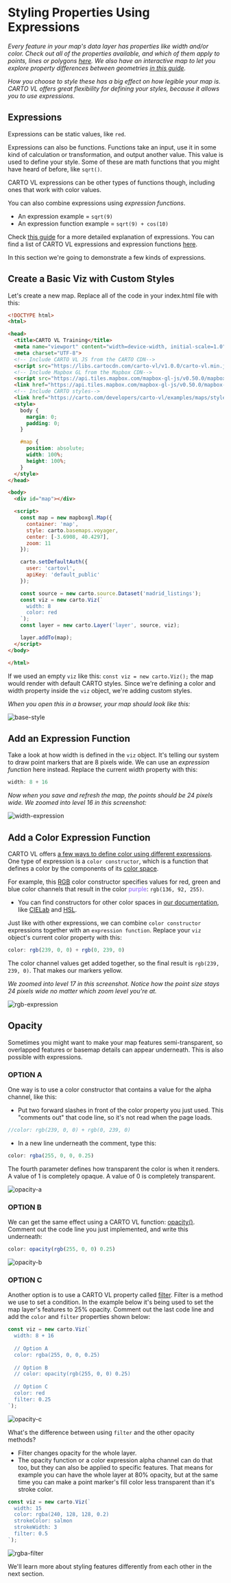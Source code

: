 # Styling Properties Using Expressions

*Every feature in your map's data layer has properties like width and/or color. Check out all of the properties available, and which of them apply to points, lines or polygons [here](https://carto.com/developers/carto-vl/reference/#cartoexpressions). We also have an interactive map to let you explore property differences between geometries [in this guide](https://carto.com/developers/carto-vl/guides/style-with-expressions/).*

*How you choose to style these has a big effect on how legible your map is. CARTO VL offers great flexibility for defining your styles, because it allows you to use expressions.*

## Expressions
Expressions can be static values, like `red`. 

Expressions can also be functions. Functions take an input, use it in some kind of calculation or transformation, and output another value. This value is used to define your style. Some of these are math functions that you might have heard of before, like `sqrt()`.

CARTO VL expressions can be other types of functions though, including ones that work with color values.

You can also combine expressions using *expression functions*.
* An expression example = `sqrt(9)`
* An expression function example = `sqrt(9) + cos(10)`

Check [this guide](https://carto.com/developers/carto-vl/guides/style-with-expressions/#what-is-an-expression) for a more detailed explanation of expressions. You can find a list of CARTO VL expressions and expression functions [here](https://carto.com/developers/carto-vl/reference/#cartoexpressions).

In this section we're going to demonstrate a few kinds of expressions.

## Create a Basic Viz with Custom Styles
Let's create a new map. Replace all of the code in your index.html file with this:

```html
<!DOCTYPE html>
<html>

<head>
  <title>CARTO VL Training</title>
  <meta name="viewport" content="width=device-width, initial-scale=1.0">
  <meta charset="UTF-8">
  <!-- Include CARTO VL JS from the CARTO CDN-->
  <script src="https://libs.cartocdn.com/carto-vl/v1.0.0/carto-vl.min.js"></script>
  <!-- Include Mapbox GL from the Mapbox CDN-->
  <script src="https://api.tiles.mapbox.com/mapbox-gl-js/v0.50.0/mapbox-gl.js"></script>
  <link href="https://api.tiles.mapbox.com/mapbox-gl-js/v0.50.0/mapbox-gl.css" rel="stylesheet" />
  <!-- Include CARTO styles-->
  <link href="https://carto.com/developers/carto-vl/examples/maps/style.css" rel="stylesheet">
  <style>
    body {
      margin: 0;
      padding: 0;
    }

    #map {
      position: absolute;
      width: 100%;
      height: 100%;
    }
  </style>
</head>

<body>
  <div id="map"></div>

  <script>
    const map = new mapboxgl.Map({
      container: 'map',
      style: carto.basemaps.voyager,
      center: [-3.6908, 40.4297],
      zoom: 11
    });

    carto.setDefaultAuth({
      user: 'cartovl',
      apiKey: 'default_public'
    });

    const source = new carto.source.Dataset('madrid_listings');
    const viz = new carto.Viz(`
      width: 8
      color: red
    `);
    const layer = new carto.Layer('layer', source, viz);

    layer.addTo(map);
  </script>
</body>

</html>
```

If we used an empty `viz` like this: `const viz = new carto.Viz();` the map would render with default CARTO styles. Since we're defining a color and width property inside the `viz` object, we're adding custom styles.

*When you open this in a browser, your map should look like this:*

![base-style](images/training-v2-03-base.png)


## Add an Expression Function

Take a look at how width is defined in the `viz` object. It's telling our system to draw point markers that are 8 pixels wide. We can use an *expression function* here instead. Replace the current width property with this:

```javascript
width: 8 + 16
```

*Now when you save and refresh the map, the points should be 24 pixels wide. We zoomed into level 16 in this screenshot:*

![width-expression](images/training-v2-03-width-exp.png)


## Add a Color Expression Function

CARTO VL offers [a few ways to define color using different expressions](https://carto.com/developers/carto-vl/guides/style-with-expressions/#color-expressions). One type of expression is a `color constructor`, which is a function that defines a color by the components of its [color space](https://photo.stackexchange.com/questions/48984/what-is-the-difference-or-relation-between-a-color-model-and-a-color-space). 

For example, this [RGB](https://carto.com/developers/carto-vl/reference/#cartoexpressionsrgb) color constructor specifies values for red, green and blue color channels that result in the color <span style="color:#885cff">purple</span>: `rgb(136, 92, 255)`. 
* You can find constructors for other color spaces in [our documentation](https://carto.com/developers/carto-vl/reference/), like [CIELab](https://carto.com/developers/carto-vl/reference/#cartoexpressionscielab) and [HSL](https://carto.com/developers/carto-vl/reference/#cartoexpressionshsl).

Just like with other expressions, we can combine `color constructor` expressions together with an `expression function`. Replace your `viz` object's current color property with this:

```javascript
color: rgb(239, 0, 0) + rgb(0, 239, 0)
```

The color channel values get added together, so the final result is `rgb(239, 239, 0)`. That makes our markers yellow.

*We zoomed into level 17 in this screenshot. Notice how the point size stays 24 pixels wide no matter which zoom level you're at.*

![rgb-expression](images/training-v2-03-color-exp.png)

## Opacity

Sometimes you might want to make your map features semi-transparent, so overlapped features or basemap details can appear underneath. This is also possible with expressions. 

### OPTION A

One way is to use a color constructor that contains a value for the alpha channel, like this:

* Put two forward slashes in front of the color property you just used. This "comments out" that code line, so it's not read when the page loads.

```javascript
//color: rgb(239, 0, 0) + rgb(0, 239, 0)
```

* In a new line underneath the comment, type this:

```javascript
color: rgba(255, 0, 0, 0.25)
```

The fourth parameter defines how transparent the color is when it renders. A value of 1 is completely opaque. A value of 0 is completely transparent.

![opacity-a](images/training-v2-03-optA.png)

### OPTION B

We can get the same effect using a CARTO VL function: [opacity()](https://carto.com/developers/carto-vl/reference/#cartoexpressionsopacity). Comment out the code line you just implemented, and write this underneath:

```javascript
color: opacity(rgb(255, 0, 0) 0.25)
```

![opacity-b](images/training-v2-03-optB.png)


### OPTION C

Another option is to use a CARTO VL property called [filter](https://carto.com/developers/carto-vl/reference/#cartoexpressions). Filter is a method we use to set a condition. In the example below it's being used to set the map layer's features to 25% opacity. Comment out the last code line and add the `color` and `filter` properties shown below:
    
```javascript
const viz = new carto.Viz(`
  width: 8 + 16
            
  // Option A
  color: rgba(255, 0, 0, 0.25)
            
  // Option B
  // color: opacity(rgb(255, 0, 0) 0.25)
            
  // Option C
  color: red
  filter: 0.25
`);
```

![opacity-c](images/training-v2-03-optC.png)

What's the difference between using `filter` and the other opacity methods? 
* Filter changes opacity for the whole layer. 
* The opacity function or a color expression alpha channel can do that too, but they can also be applied to specific features. That means for example you can have the whole layer at 80% opacity, but at the same time you can make a point marker's fill color less transparent than it's stroke color. 

```javascript
const viz = new carto.Viz(`
  width: 15
  color: rgba(240, 128, 128, 0.2)
  strokeColor: salmon
  strokeWidth: 3
  filter: 0.5
`);
```

![rgba-filter](images/training-v2-03-rgba-filter.png)

We'll learn more about styling features differently from each other in the next section.
